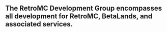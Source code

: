 ## The RetroMC Development Group encompasses all development for RetroMC, BetaLands, and associated services.
